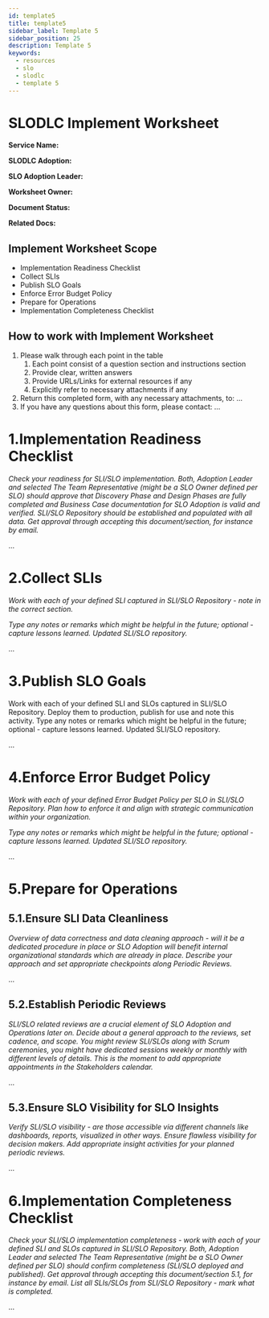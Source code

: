 ```yaml
---
id: template5
title: template5
sidebar_label: Template 5
sidebar_position: 25
description: Template 5
keywords:
  - resources
  - slo
  - slodlc
  - template 5
---
```


# SLODLC Implement Worksheet

**Service Name:**

**SLODLC Adoption:** 

**SLO Adoption Leader:**

**Worksheet Owner:**

**Document Status:**

**Related Docs:**


## Implement Worksheet Scope



* Implementation Readiness Checklist
* Collect SLIs
* Publish SLO Goals
* Enforce Error Budget Policy
* Prepare for Operations
* Implementation Completeness Checklist


## How to work with Implement Worksheet



1. Please walk through each point in the table
    1. Each point consist of a question section and instructions section
    2. Provide clear, written answers
    3. Provide URLs/Links for external resources if any
    4. Explicitly refer to necessary attachments if any
2. Return this completed form, with any necessary attachments, to: …
3. If you have any questions about this form, please contact: …


# 1.Implementation Readiness Checklist

_Check your readiness for SLI/SLO implementation. Both, Adoption Leader and selected The Team Representative (might be a SLO Owner defined per SLO) should approve that Discovery Phase and Design Phases are fully completed and Business Case documentation for SLO Adoption is valid and verified. SLI/SLO Repository should be established and populated with all data. Get approval through accepting this document/section, for instance by email._

...


# 2.Collect SLIs

_Work with each of your defined SLI captured in SLI/SLO Repository - note in the correct section._

_Type any notes or remarks which might be helpful in the future; optional - capture lessons learned. Updated SLI/SLO repository._

...


# 3.Publish SLO Goals

Work with each of your defined SLI and SLOs captured in SLI/SLO Repository. Deploy them to production, publish for use and note this activity. Type any notes or remarks which might be helpful in the future; optional - capture lessons learned. Updated SLI/SLO repository.

...


# 4.Enforce Error Budget Policy

_Work with each of your defined Error Budget Policy per SLO in SLI/SLO Repository. Plan how to enforce it and align with strategic communication within your organization._

_Type any notes or remarks which might be helpful in the future; optional - capture lessons learned. Updated SLI/SLO repository._

...


# 5.Prepare for Operations


## 5.1.Ensure SLI Data Cleanliness

_Overview of data correctness and data cleaning approach - will it be a dedicated procedure in place or SLO Adoption will benefit internal organizational standards which are already in place. Describe your approach and set appropriate checkpoints along Periodic Reviews._

...


## 5.2.Establish Periodic Reviews

_SLI/SLO related reviews are a crucial element of SLO Adoption and Operations later on. Decide about a general approach to the reviews, set cadence, and scope. You might review SLI/SLOs along with Scrum ceremonies, you might have dedicated sessions weekly or monthly with different levels of details. This is the moment to add appropriate appointments in the Stakeholders calendar._

...


## 5.3.Ensure SLO Visibility for SLO Insights

_Verify SLI/SLO visibility - are those accessible via different channels like dashboards, reports, visualized in other ways. Ensure flawless visibility for decision makers. Add appropriate insight activities for your planned periodic reviews._

...


# 6.Implementation Completeness Checklist

_Check your SLI/SLO implementation completeness - work with each of your defined SLI and SLOs captured in SLI/SLO Repository. Both, Adoption Leader and selected The Team Representative (might be a SLO Owner defined per SLO) should confirm completeness (SLI/SLO deployed and published). Get approval through accepting this document/section 5.1, for instance by email. List all SLIs/SLOs from SLI/SLO Repository - mark what is completed._

...
